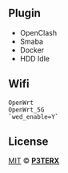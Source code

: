 ## Plugin

- OpenClash
- Smaba
- Docker
- HDD Idle

## Wifi

    OpenWrt
    OpenWrt_5G
    `wed_enable=Y`



## License

[MIT](https://github.com/P3TERX/Actions-OpenWrt/blob/main/LICENSE) © [**P3TERX**](https://p3terx.com)
